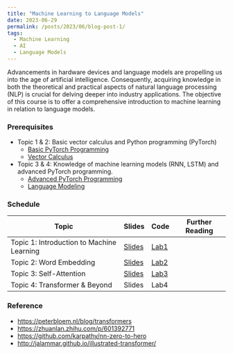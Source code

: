 ```yaml
---
title: "Machine Learning to Language Models"
date: 2023-06-29
permalink: /posts/2023/06/blog-post-1/
tags:
  - Machine Learning
  - AI
  - Language Models
---
```


Advancements in hardware devices and language models are propelling us into the age of artificial intelligence. Consequently, acquiring knowledge in both the theoretical and practical aspects of natural language processing (NLP) is crucial for delving deeper into industry applications. The objective of this course is to offer a comprehensive introduction to machine learning in relation to language models.

### Prerequisites

- Topic 1 & 2: Basic vector calculus and Python programming (PyTorch)
  - [Basic PyTorch Programming](https://www.learnpytorch.io/)
  - [Vector Calculus](<https://math.libretexts.org/Bookshelves/Calculus/Supplemental_Modules_(Calculus)/Vector_Calculus/1%3A_Vector_Basics>)
- Topic 3 & 4: Knowledge of machine learning models (RNN, LSTM) and advanced PyTorch programming.
  - [Advanced PyTorch Programming](https://uvadlc-notebooks.readthedocs.io/en/latest/tutorial_notebooks/tutorial2/Introduction_to_PyTorch.html)
  - [Language Modeling](https://lena-voita.github.io/nlp_course/language_modeling.html)

### Schedule

| Topic                                     | Slides                                                                 | Code                                                                              | Further Reading |
| ----------------------------------------- | ---------------------------------------------------------------------- | --------------------------------------------------------------------------------- | --------------- |
| Topic 1: Introduction to Machine Learning | [Slides](https://jaihuayen.github.io/homeweb/files/MLtoLM-Topic01.pdf) | [Lab1](https://colab.research.google.com/drive/1f5xqDU0Z1b9KUfR77Zsa83XAN54yaDGM) |                 |
| Topic 2: Word Embedding                   | [Slides](https://jaihuayen.github.io/homeweb/files/MLtoLM-Topic02.pdf) | [Lab2](https://colab.research.google.com/drive/1f5xqDU0Z1b9KUfR77Zsa83XAN54yaDGM) |                 |
| Topic 3: Self-Attention                   | [Slides](https://jaihuayen.github.io/homeweb/files/MLtoLM-Topic03.pdf) | [Lab3](https://colab.research.google.com/drive/1qlspZqkfAvk9GL8x_CWQOEE6WUVdwhbj) |                 |
| Topic 4: Transformer & Beyond             | Slides                                                                 | Lab4                                                                              |                 |

### Reference

- https://peterbloem.nl/blog/transformers
- https://zhuanlan.zhihu.com/p/601392771
- https://github.com/karpathy/nn-zero-to-hero
- http://jalammar.github.io/illustrated-transformer/

